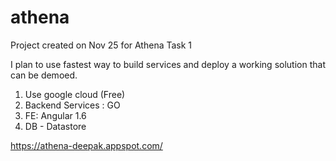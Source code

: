# athena

Project created on Nov 25 for Athena Task 1

I plan to use fastest way to build services and deploy a working solution that can be demoed.

1. Use google cloud (Free)
2. Backend Services : GO
3. FE: Angular 1.6
4. DB - Datastore


https://athena-deepak.appspot.com/
